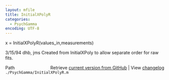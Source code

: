 ```yaml
---
layout: mfile
title: InitialXPolyR
categories:
  - PsychGamma
encoding: UTF-8
---
```


 x = InitialXPolyR\(values\_in,measurements\)

 3/15/94        dhb, jms        Created from InitialXPoly to allow
                                separate order for raw fits.


<div class="code_header" style="text-align:right;">
  <span style="float:left;">Path&nbsp;&nbsp;</span> <span class="counter">Retrieve <a href=
  "https://raw.github.com/Psychtoolbox-3/Psychtoolbox-3/beta/./PsychGamma/InitialXPolyR.m">current version from GitHub</a> | View <a href=
  "https://github.com/Psychtoolbox-3/Psychtoolbox-3/commits/beta/./PsychGamma/InitialXPolyR.m">changelog</a></span>
</div>
<div class="code">
  <code>./PsychGamma/InitialXPolyR.m</code>
</div>
